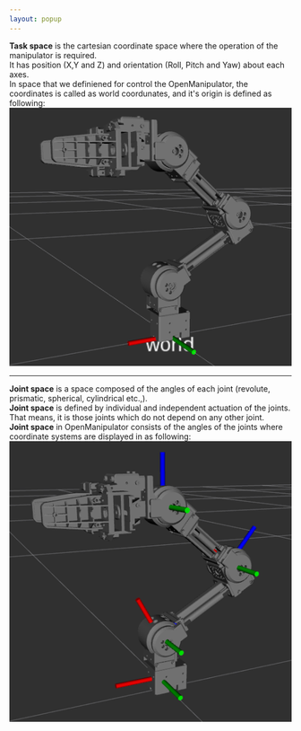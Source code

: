 ```yaml
---
layout: popup
---
```


**Task space** is the cartesian coordinate space where the operation of the manipulator is required.  
It has position (X,Y and Z) and orientation (Roll, Pitch and Yaw) about each axes.  
In space that we definiened for control the OpenManipulator, the coordinates is called as world coordunates, and it's origin is defined as following:  
![](/assets/images/platform/openmanipulator/open_manipulator_world.png)


---


**Joint space** is a space composed of the angles of each joint (revolute, prismatic, spherical, cylindrical etc.,).  
**Joint space** is defined by individual and independent actuation of the joints.  
That means, it is those joints which do not depend on any other joint.  
**Joint space** in OpenManipulator consists of the angles of the joints where coordinate systems are displayed in as following:  
![](/assets/images/platform/openmanipulator/open_manipulator_joint_space.png)

